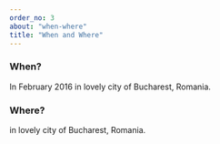 ```yaml
---
order_no: 3
about: "when-where"
title: "When and Where"
---
```



<div class="tile text-tile">
  <h3>When?</h3>
  <p>In February 2016 in lovely city of Bucharest, Romania.</p>
</div>
<div class="tile image-tile photo-1">
</div>
<div class="tile text-tile">
  <h3>Where?</h3>
  <p>in lovely city of Bucharest, Romania.</p>
</div>
<div class="tile image-tile photo-2">
</div>


